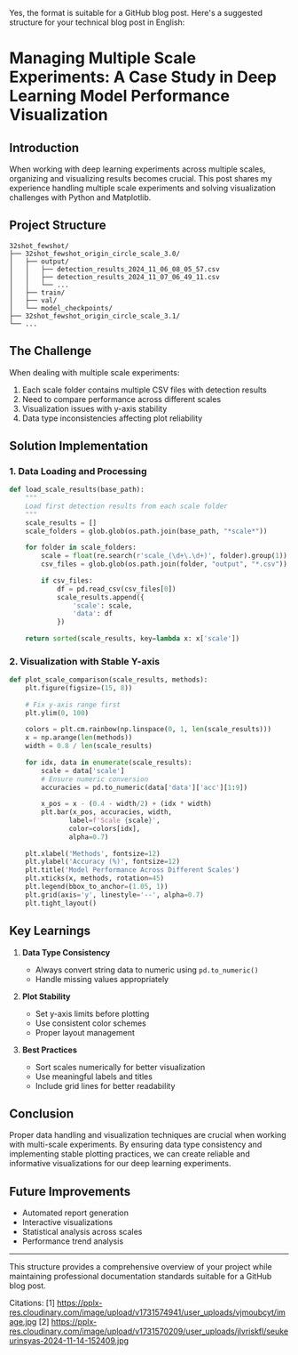 Yes, the format is suitable for a GitHub blog post. Here's a suggested structure for your technical blog post in English:

# Managing Multiple Scale Experiments: A Case Study in Deep Learning Model Performance Visualization

## Introduction

When working with deep learning experiments across multiple scales, organizing and visualizing results becomes crucial. This post shares my experience handling multiple scale experiments and solving visualization challenges with Python and Matplotlib.

## Project Structure

```plaintext
32shot_fewshot/
├── 32shot_fewshot_origin_circle_scale_3.0/
│   ├── output/
│   │   ├── detection_results_2024_11_06_08_05_57.csv
│   │   ├── detection_results_2024_11_07_06_49_11.csv
│   │   └── ...
│   ├── train/
│   ├── val/
│   └── model_checkpoints/
├── 32shot_fewshot_origin_circle_scale_3.1/
└── ...
```

## The Challenge

When dealing with multiple scale experiments:
1. Each scale folder contains multiple CSV files with detection results
2. Need to compare performance across different scales
3. Visualization issues with y-axis stability
4. Data type inconsistencies affecting plot reliability

## Solution Implementation

### 1. Data Loading and Processing

```python
def load_scale_results(base_path):
    """
    Load first detection results from each scale folder
    """
    scale_results = []
    scale_folders = glob.glob(os.path.join(base_path, "*scale*"))
    
    for folder in scale_folders:
        scale = float(re.search(r'scale_(\d+\.\d+)', folder).group(1))
        csv_files = glob.glob(os.path.join(folder, "output", "*.csv"))
        
        if csv_files:
            df = pd.read_csv(csv_files[0])
            scale_results.append({
                'scale': scale,
                'data': df
            })
    
    return sorted(scale_results, key=lambda x: x['scale'])
```

### 2. Visualization with Stable Y-axis

```python
def plot_scale_comparison(scale_results, methods):
    plt.figure(figsize=(15, 8))
    
    # Fix y-axis range first
    plt.ylim(0, 100)
    
    colors = plt.cm.rainbow(np.linspace(0, 1, len(scale_results)))
    x = np.arange(len(methods))
    width = 0.8 / len(scale_results)
    
    for idx, data in enumerate(scale_results):
        scale = data['scale']
        # Ensure numeric conversion
        accuracies = pd.to_numeric(data['data']['acc'][1:9])
        
        x_pos = x - (0.4 - width/2) + (idx * width)
        plt.bar(x_pos, accuracies, width, 
               label=f'Scale {scale}', 
               color=colors[idx], 
               alpha=0.7)
    
    plt.xlabel('Methods', fontsize=12)
    plt.ylabel('Accuracy (%)', fontsize=12)
    plt.title('Model Performance Across Different Scales')
    plt.xticks(x, methods, rotation=45)
    plt.legend(bbox_to_anchor=(1.05, 1))
    plt.grid(axis='y', linestyle='--', alpha=0.7)
    plt.tight_layout()
```

## Key Learnings

1. **Data Type Consistency**
   - Always convert string data to numeric using `pd.to_numeric()`
   - Handle missing values appropriately

2. **Plot Stability**
   - Set y-axis limits before plotting
   - Use consistent color schemes
   - Proper layout management

3. **Best Practices**
   - Sort scales numerically for better visualization
   - Use meaningful labels and titles
   - Include grid lines for better readability

## Conclusion

Proper data handling and visualization techniques are crucial when working with multi-scale experiments. By ensuring data type consistency and implementing stable plotting practices, we can create reliable and informative visualizations for our deep learning experiments.

## Future Improvements
- Automated report generation
- Interactive visualizations
- Statistical analysis across scales
- Performance trend analysis

---

This structure provides a comprehensive overview of your project while maintaining professional documentation standards suitable for a GitHub blog post.

Citations:
[1] https://pplx-res.cloudinary.com/image/upload/v1731574941/user_uploads/vjmoubcyt/image.jpg
[2] https://pplx-res.cloudinary.com/image/upload/v1731570209/user_uploads/jlvriskfl/seukeurinsyas-2024-11-14-152409.jpg